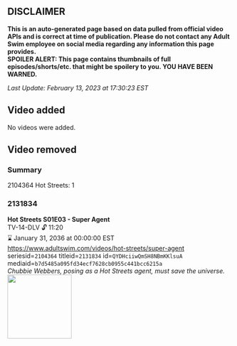 ## DISCLAIMER
**This is an auto-generated page based on data pulled from official video APIs and is correct at time of publication. Please do not contact any Adult Swim employee on social media regarding any information this page provides.**  
**SPOILER ALERT: This page contains thumbnails of full episodes/shorts/etc. that might be spoilery to you. YOU HAVE BEEN WARNED.**  

_Last Update: February 13, 2023 at 17:30:23 EST_
## Video added
No videos were added.  
## Video removed
### Summary
2104364 Hot Streets: 1  
### 2131834
**Hot Streets S01E03 - Super Agent**  
TV-14-DLV 🔓 11:20  
⌛ January 31, 2036 at 00:00:00 EST  
https://www.adultswim.com/videos/hot-streets/super-agent  
seriesid=`2104364` titleid=`2131834` id=`QYDHciiwQmSH8NBmKKlsuA` mediaid=`b7d5485a095fd34ecf7628cb0955c441bcc6215a`  
_Chubbie Webbers, posing as a Hot Streets agent, must save the universe._  
<a href="https://media.cdn.adultswim.com/uploads/20200305/thumbnails/2_20351445213-HotStreets_103_dup-20170908.jpg"><img src="https://media.cdn.adultswim.com/uploads/20200305/thumbnails/2_20351445213-HotStreets_103_dup-20170908.jpg" height="144px" /></a>
